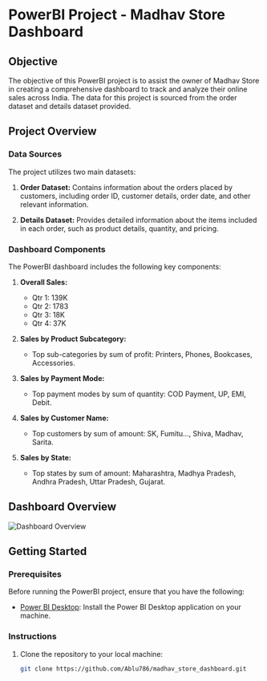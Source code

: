 # PowerBI Project - Madhav Store Dashboard

## Objective

The objective of this PowerBI project is to assist the owner of Madhav Store in creating a comprehensive dashboard to track and analyze their online sales across India. The data for this project is sourced from the order dataset and details dataset provided.

## Project Overview

### Data Sources

The project utilizes two main datasets:

1. **Order Dataset:** Contains information about the orders placed by customers, including order ID, customer details, order date, and other relevant information.

2. **Details Dataset:** Provides detailed information about the items included in each order, such as product details, quantity, and pricing.

### Dashboard Components

The PowerBI dashboard includes the following key components:

1. **Overall Sales:**
   - Qtr 1: 139K
   - Qtr 2: 1783
   - Qtr 3: 18K
   - Qtr 4: 37K

2. **Sales by Product Subcategory:**
   - Top sub-categories by sum of profit: Printers, Phones, Bookcases, Accessories.

3. **Sales by Payment Mode:**
   - Top payment modes by sum of quantity: COD Payment, UP, EMI, Debit.

4. **Sales by Customer Name:**
   - Top customers by sum of amount: SK, Fumitu..., Shiva, Madhav, Sarita.

5. **Sales by State:**
   - Top states by sum of amount: Maharashtra, Madhya Pradesh, Andhra Pradesh, Uttar Pradesh, Gujarat.

## Dashboard Overview

![Dashboard Overview](https://img.freepik.com/free-vector/infographic-dashboard-user-panel_52683-30026.jpg?size=626&ext=jpg)

## Getting Started

### Prerequisites

Before running the PowerBI project, ensure that you have the following:

- [Power BI Desktop](https://powerbi.microsoft.com/desktop/): Install the Power BI Desktop application on your machine.

### Instructions

1. Clone the repository to your local machine:

   ```bash
   git clone https://github.com/Ablu786/madhav_store_dashboard.git
